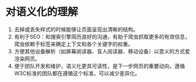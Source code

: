 # 对语义化的理解

1. 去掉或丢失样式的时候能够让页面呈现出清晰的结构。
2. 有利于SEO：和搜索引擎简历良好的沟通，有助于爬虫抓取更多的有效信息，爬虫依赖于标签来确定上下文和各个关键字的权重。
3. 方便其他设备解析（如屏幕阅读器、盲人阅读器、移动设备）以意义的方式爱渲染网页。
4. 便于团队开发和维护，语义化更具可读性，是下一步网页的重要动向，遵循W3C标准的团队都在遵循这个标准，可以减少差异化。